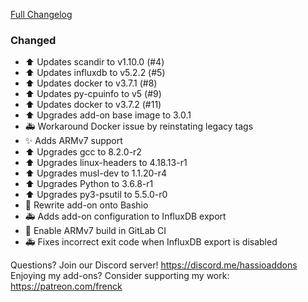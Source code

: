 [Full Changelog][changelog]

### Changed

- :arrow_up: Updates scandir to v1.10.0 (#4)
- :arrow_up: Updates influxdb to v5.2.2 (#5)
- :arrow_up: Updates docker to v3.7.1 (#8)
- :arrow_up: Updates py-cpuinfo to v5 (#9)
- :arrow_up: Updates docker to v3.7.2 (#11)
- :arrow_up: Upgrades add-on base image to 3.0.1
- :ambulance: Workaround Docker issue by reinstating legacy tags
- :sparkles: Adds ARMv7 support
- :arrow_up: Upgrades gcc to 8.2.0-r2
- :arrow_up: Upgrades linux-headers to 4.18.13-r1
- :arrow_up: Upgrades musl-dev to 1.1.20-r4
- :arrow_up: Upgrades Python to 3.6.8-r1
- :arrow_up: Upgrades py3-psutil to 5.5.0-r0
- :hammer: Rewrite add-on onto Bashio
- :ambulance: Adds add-on configuration to InfluxDB export
- :rocket: Enable ARMv7 build in GitLab CI
- :ambulance: Fixes incorrect exit code when InfluxDB export is disabled

[changelog]: https://github.com/hassio-addons/addon-glances/compare/v0.2.0...v0.3.0

Questions? Join our Discord server! https://discord.me/hassioaddons
Enjoying my add-ons? Consider supporting my work: https://patreon.com/frenck